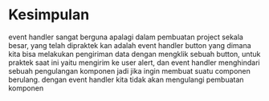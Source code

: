 # Kesimpulan
event handler sangat berguna apalagi dalam pembuatan project sekala besar, yang telah dipraktek kan adalah event handler button yang dimana kita bisa melakukan pengiriman data dengan mengklik sebuah button, untuk praktek saat ini yaitu mengirim ke user alert, dan event handler menghindari sebuah pengulangan komponen jadi jika ingin membuat suatu componen berulang. dengan event handler kita tidak akan mengulangi pembuatan komponen
